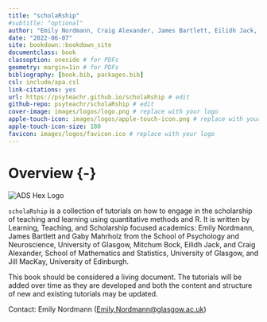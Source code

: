 ```yaml
--- 
title: "scholaRship" 
#subtitle: "optional" 
author: "Emily Nordmann, Craig Alexander, James Bartlett, Eilidh Jack, Gaby Mahrholz, Jill MacKay, Mitchum Bock" # edit
date: "2022-06-07"
site: bookdown::bookdown_site
documentclass: book
classoption: oneside # for PDFs
geometry: margin=1in # for PDFs
bibliography: [book.bib, packages.bib]
csl: include/apa.csl
link-citations: yes
url: https://psyteachr.github.io/scholaRship # edit
github-repo: psyteachr/scholaRship # edit
cover-image: images/logos/logo.png # replace with your logo
apple-touch-icon: images/logos/apple-touch-icon.png # replace with your logo
apple-touch-icon-size: 180
favicon: images/logos/favicon.ico # replace with your logo
---
```




# Overview {-}

<div class="small_right"><img src="images/logos/logo.png" 
     alt="ADS Hex Logo" /></div>


`scholaRship` is a collection of tutorials on how to engage in the scholarship of teaching and learning using quantitative methods and R. It is written by Learning, Teaching, and Scholarship focused academics: Emily Nordmann, James Bartlett and Gaby Mahrholz from the School of Psychology and Neuroscience, University of Glasgow, Mitchum Bock, Eilidh Jack, and Craig Alexander, School of Mathematics and Statistics, University of Glasgow, and Jill MacKay, University of Edinburgh.

This book should be considered a living document. The tutorials will be added over time as they are developed and both the content and structure of new and existing tutorials may be updated.

Contact: Emily Nordmann (Emily.Nordmann@glasgow.ac.uk)

